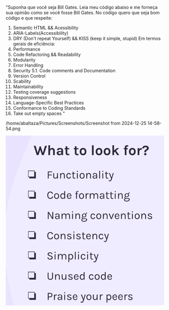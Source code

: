 "Suponha que vocẽ seja Bill Gates. Leia meu código abaixo e me forneça sua opinião como se você fosse Bill Gates. 
No código quero que seja bom código e que respeite:
1. Semantic HTML && Acessibility
2. ARIA-Labels(Accessibility)
3. DRY (Don't repeat Yourself) && KISS (keep it simple, stupid)
Em termos gerais de eficiência:
1. Performance
2. Code Refactoring && Readability
3. Modularity
4. Error Handling
5. Security
5.1. Code comments and Documentation
6. Version Control
7. Scability
8. Maintainability
9. Testing coverage suggestions
10. Responsiveness
11. Language-Specific Best Practices
12. Conformance to Coding Standards
13. Take out empty spaces 
"

/home/abaltaza/Pictures/Screenshots/Screenshot from 2024-12-25 14-58-54.png

![alt text](<Screenshot from 2024-12-25 14-58-54.png>)
